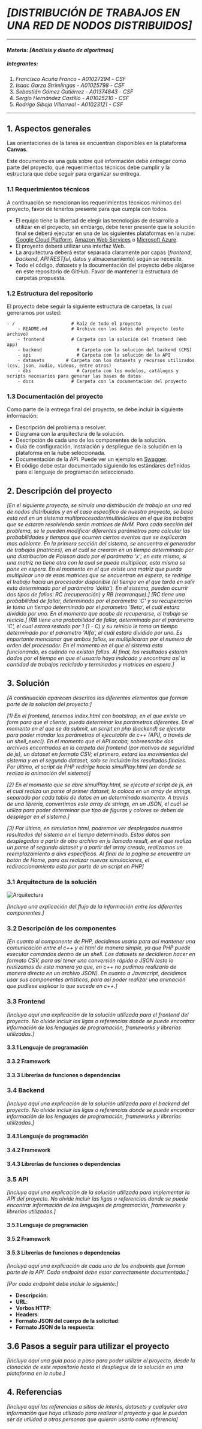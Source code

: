 # *[DISTRIBUCIÓN DE TRABAJOS EN UNA RED DE NODOS DISTRIBUIDOS]*
---
#### Materia: *[Análisis y diseño de algoritmos]*

##### Integrantes:
1. *Francisco Acuña Franco* - *A01027294* - *CSF*
2. *Isaac Garza Strimlingas* - *A01025798* - *CSF*
3. *Sebastián Gómez Gutiérrez* - *A01374843* - *CSF*
4. *Sergio Hernández Castillo* - *A01025210* - *CSF*
5. *Rodrigo Sibaja Villarreal* - *A01023121* - *CSF*

---
## 1. Aspectos generales

Las orientaciones de la tarea se encuentran disponibles en la plataforma **Canvas**.

Este documento es una guía sobre qué información debe entregar como parte del proyecto, qué requerimientos técnicos debe cumplir y la estructura que debe seguir para organizar su entrega.

### 1.1 Requerimientos técnicos

A continuación se mencionan los requerimientos técnicos mínimos del proyecto, favor de tenerlos presente para que cumpla con todos.

* El equipo tiene la libertad de elegir las tecnologías de desarrollo a utilizar en el proyecto, sin embargo, debe tener presente que la solución final se deberá ejecutar en una de las siguientes plataformas en la nube: [Google Cloud Platform](https://cloud.google.com/?hl=es), [Amazon Web Services](https://aws.amazon.com/) o [Microsoft Azure](https://azure.microsoft.com/es-mx/).
* El proyecto deberá utilizar una interfaz Web.
* La arquitectura deberá estar separada claramente por capas (*frontend*, *backend*, *API RESTful*, datos y almacenamiento) según se necesite.
* Todo el código, *datasets* y la documentación del proyecto debe alojarse en este repositorio de GitHub. Favor de mantener la estructura de carpetas propuesta.

### 1.2 Estructura del repositorio

El proyecto debe seguir la siguiente estructura de carpetas, la cual generamos por usted:
```
- / 			        # Raíz de todo el proyecto
    - README.md			# Archivo con los datos del proyecto (este archivo)
    - frontend			# Carpeta con la solución del frontend (Web app)
    - backend			  # Carpeta con la solución del backend (CMS)
    - api			      # Carpeta con la solución de la API
    - datasets		  # Carpeta con los datasets y recursos utilizados (csv, json, audio, videos, entre otros)
    - dbs			      # Carpeta con los modelos, catálogos y scripts necesarios para generar las bases de datos
    - docs			    # Carpeta con la documentación del proyecto
```

### 1.3 Documentación  del proyecto

Como parte de la entrega final del proyecto, se debe incluir la siguiente información:

* Descripción del problema a resolver.
* Diagrama con la arquitectura de la solución.
* Descripción de cada uno de los componentes de la solución.
* Guía de configuración, instalación y despliegue de la solución en la plataforma en la nube seleccionada.
* Documentación de la API. Puede ver un ejemplo en [Swagger](https://swagger.io/). 
* El código debe estar documentado siguiendo los estándares definidos para el lenguaje de programación seleccionado.

## 2. Descripción del proyecto

*[En el siguiente proyecto, se simula una distribución de trabajo en una red de nodos distribuidos y en el caso específico de nuestro proyecto, se basa esta red en un sistema multiprocesador/multinúcleos en el que los trabajos que se estaran resolviendo serán matrices de NxM. Para cada sección del problema, se le pueden modificar diferentes parámetros para calcular las probabilidades y tiempos que ocurren ciertos eventos que se explicarán mas adelante. En la primera sección del sistema, se encuentra el generador de trabajos (matrices), en el cuál se crearan en un tiempo determinado por una distribución de Poisson dado por el parámetro 'x'; en este mismo, si una matriz no tiene otra con la cual se puede multiplicar, esta misma se pone en espera. En el momento en el que existe una matriz que pueda multiplicar una de esas matrices que se encuentran en espera, se redirige el trabajo hacia un procesador disponible (el tiempo en el que tarda en salir esta determinado por el parámetro 'delta'). En el sistema, pueden ocurrir dos tipos de fallos: RC (recuperación) y RB (rearranque).]* 
*[RC tiene una probabilidad de fallar, determinado por el parámetro 'C' y su recuperación le toma un tiempo determinado por el parametro 'Beta', el cuál estara dividido por uno. En el momento que acabe de recuperarse, el trabajo se recicla.]*
*[RB tiene una probabilidad de fallar, determinado por el parámetro 'C', el cual estara restado por 1 (1 - C) y su reinicio le toma un tiempo determinado por el parametro 'Alfa', el cuál estara dividido por uno. Es importante mencionar que ambos fallos, se multiplicaran por el numero de orden del procesador. En el momento en el que el sistema esta funcionando, es cuándo no existan fallos. Al final, los resultados estaran dados por el tiempo en que el usuario haya indicado y encontrara así la cantidad de trabajos reciclado y terminados y matrices en espera.]*

## 3. Solución

*[A continuación aparecen descritos los diferentes elementos que forman parte de la solución del proyecto:]*

*[1) En el frontend, tenemos index.html con bootstrap, en el que existe un form para que el cliente, pueda determinar los parámetros diferentes. En el momento en el que se da submit, un script en php (backend) se ejecuta para poder mandar los parámetros al ejecutable de c++ (API), a través de un shell_exec(). En el momento que el API acaba, sobreescribe dos archivos encontrados en la carpeta del frontend (por motivos de seguridad de js), un dataset en formato CSV; el primero, estara los movimientos del sistema y en el segundo dataset, solo se incluirán los resultados finales. Por último, el script de PHP redirige hacia simulPlay.html (en donde se realiza la animación del sistema)]*

*[2) En el momento que se abre simulPlay.html, se ejecuta el script de js, en el cual realiza un parse al primer dataset, lo coloca en un array de strings, separado por cada tabla de datos en un determinado momento. A través de una librería, convertimos este array de strings, en un JSON, el cuál se utiliza para poder determinar que tipo de figuras y colores se deben de desplegar en el sistema.]*

*[3) Por último, en simulation.html, podremos ver desplegados nuestros resultados del sistema en el tiempo determinado. Estos datos son desplegados a partir de otro archivo en js llamado result, en el que realiza un parse al segundo dataset y a partir del array creado, realizamos un reemplazamiento a divs específicos. Al final de la página se encuentra un botón de Home, para así realizar nuevas simulaciones, el redireccionamiento esta por parte de un script en PHP]*

### 3.1 Arquitectura de la solución

![Arquitectura](./docs/Architecture.jpeg)

*[Incluya una explicación del flujo de la información entre los diferentes componentes.]*

### 3.2 Descripción de los componentes

*[En cuanto al componente de PHP, decidimos usarlo para así mantener una comunicación entre el c++ y el html de manera simple, ya que PHP puede executar comandos dentro de un shell. Los datasets se decidieron hacer en formato CSV, para así tener una conversión rápida a JSON (esto lo realizamos de esta manera ya que, en c++ no pudimos realizarlo de manera directa en un archivo JSON). En cuanto a Javascript, decidimos usar sus componentes artísticos, para así poder realizar una animación que pudiese explicar lo que sucede en c++.]*

### 3.3 Frontend

*[Incluya aquí una explicación de la solución utilizada para el frontend del proyecto. No olvide incluir las ligas o referencias donde se puede encontrar información de los lenguajes de programación, frameworks y librerías utilizadas.]*

#### 3.3.1 Lenguaje de programación
#### 3.3.2 Framework
#### 3.3.3 Librerías de funciones o dependencias

### 3.4 Backend

*[Incluya aquí una explicación de la solución utilizada para el backend del proyecto. No olvide incluir las ligas o referencias donde se puede encontrar información de los lenguajes de programación, frameworks y librerías utilizadas.]*

#### 3.4.1 Lenguaje de programación
#### 3.4.2 Framework
#### 3.4.3 Librerías de funciones o dependencias

### 3.5 API

*[Incluya aquí una explicación de la solución utilizada para implementar la API del proyecto. No olvide incluir las ligas o referencias donde se puede encontrar información de los lenguajes de programación, frameworks y librerías utilizadas.]*

#### 3.5.1 Lenguaje de programación
#### 3.5.2 Framework
#### 3.5.3 Librerías de funciones o dependencias

*[Incluya aquí una explicación de cada uno de los endpoints que forman parte de la API. Cada endpoint debe estar correctamente documentado.]*

*[Por cada endpoint debe incluir lo siguiente:]*

* **Descripción**:
* **URL**:
* **Verbos HTTP**:
* **Headers**:
* **Formato JSON del cuerpo de la solicitud**: 
* **Formato JSON de la respuesta**:


## 3.6 Pasos a seguir para utilizar el proyecto

*[Incluya aquí una guía paso a paso para poder utilizar el proyecto, desde la clonación de este repositorio hasta el despliegue de la solución en una plataforma en la nube.]*

## 4. Referencias

*[Incluya aquí las referencias a sitios de interés, datasets y cualquier otra información que haya utilizado para realizar el proyecto y que le puedan ser de utilidad a otras personas que quieran usarlo como referencia]*
